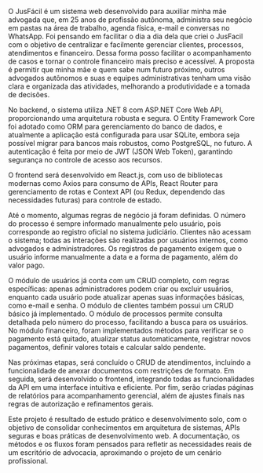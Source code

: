 O JusFácil é um sistema web desenvolvido para auxiliar minha mãe advogada que, em 25 anos de profissão autônoma, administra seu negócio 
em pastas na área de trabalho, agenda física, e-mail e conversas no WhatsApp. Foi pensando em facilitar o dia a dia dela que criei o JusFacil
com o objetivo de centralizar e facilmente gerenciar clientes, processos, atendimentos e financeiro. Dessa forma posso facilitar o 
acompanhamento de casos e tornar o controle financeiro mais preciso e acessível. 
A proposta é permitir que minha mãe e quem sabe num futuro próximo, outros advogados autônomos e suas e equipes administrativas tenham uma visão 
clara e organizada das atividades, melhorando a produtividade e a tomada de decisões.

No backend, o sistema utiliza .NET 8 com ASP.NET Core Web API, proporcionando uma arquitetura robusta e segura. 
O Entity Framework Core foi adotado como ORM para gerenciamento do banco de dados, e atualmente a aplicação está 
configurada para usar SQLite, embora seja possível migrar para bancos mais robustos, como PostgreSQL, no futuro. 
A autenticação é feita por meio de JWT (JSON Web Token), garantindo segurança no controle de acesso aos recursos.

O frontend será desenvolvido em React.js, com uso de bibliotecas modernas como Axios para consumo de APIs, React Router 
para gerenciamento de rotas e Context API (ou Redux, dependendo das necessidades futuras) para controle de estado.

Até o momento, algumas regras de negócio já foram definidas. O número do processo é sempre informado manualmente pelo usuário, 
pois corresponde ao registro oficial no sistema judiciário. Clientes não acessam o sistema; todas as interações são realizadas 
por usuários internos, como advogados e administradores. Os registros de pagamento exigem que o usuário informe manualmente 
a data e a forma de pagamento, além do valor pago.

O módulo de usuários já conta com um CRUD completo, com regras específicas: apenas administradores podem criar ou excluir usuários, 
enquanto cada usuário pode atualizar apenas suas informações básicas, como e-mail e senha. O módulo de clientes também possui um 
CRUD básico já implementado. O módulo de processos permite consulta detalhada pelo número do processo, facilitando a busca para os usuários. 
No módulo financeiro, foram implementados métodos para verificar se o pagamento está quitado, atualizar status automaticamente, 
registrar novos pagamentos, definir valores totais e calcular saldo pendente.

Nas próximas etapas, será concluído o CRUD de atendimentos, incluindo a funcionalidade de anexar documentos com restrições de formato. 
Em seguida, será desenvolvido o frontend, integrando todas as funcionalidades da API em uma interface intuitiva e eficiente. 
Por fim, serão criadas páginas de relatórios para acompanhamento gerencial, além de ajustes finais nas regras de autorização e refinamentos gerais.

Este projeto é resultado de estudo prático e desenvolvimento solo, com o objetivo de consolidar conhecimentos em arquitetura de sistemas, 
APIs seguras e boas práticas de desenvolvimento web. A documentação, os métodos e os fluxos foram pensados para refletir as necessidades reais 
de um escritório de advocacia, aproximando o projeto de um cenário profissional.

